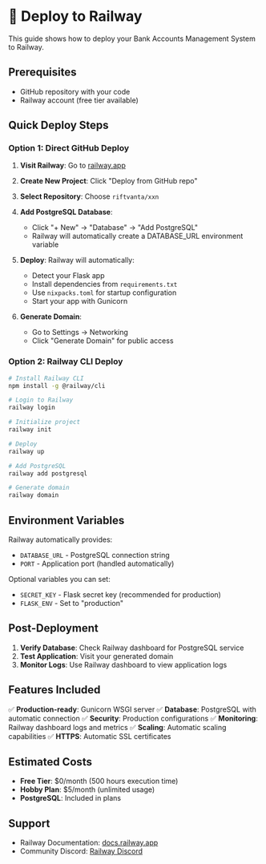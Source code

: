 # 🚀 Deploy to Railway

This guide shows how to deploy your Bank Accounts Management System to Railway.

## Prerequisites

- GitHub repository with your code
- Railway account (free tier available)

## Quick Deploy Steps

### Option 1: Direct GitHub Deploy

1. **Visit Railway**: Go to [railway.app](https://railway.app)

2. **Create New Project**: Click "Deploy from GitHub repo"

3. **Select Repository**: Choose `riftvanta/xxn`

4. **Add PostgreSQL Database**:
   - Click "+ New" → "Database" → "Add PostgreSQL"
   - Railway will automatically create a DATABASE_URL environment variable

5. **Deploy**: Railway will automatically:
   - Detect your Flask app
   - Install dependencies from `requirements.txt`
   - Use `nixpacks.toml` for startup configuration
   - Start your app with Gunicorn

6. **Generate Domain**: 
   - Go to Settings → Networking
   - Click "Generate Domain" for public access

### Option 2: Railway CLI Deploy

```bash
# Install Railway CLI
npm install -g @railway/cli

# Login to Railway
railway login

# Initialize project
railway init

# Deploy
railway up

# Add PostgreSQL
railway add postgresql

# Generate domain
railway domain
```

## Environment Variables

Railway automatically provides:
- `DATABASE_URL` - PostgreSQL connection string
- `PORT` - Application port (handled automatically)

Optional variables you can set:
- `SECRET_KEY` - Flask secret key (recommended for production)
- `FLASK_ENV` - Set to "production"

## Post-Deployment

1. **Verify Database**: Check Railway dashboard for PostgreSQL service
2. **Test Application**: Visit your generated domain
3. **Monitor Logs**: Use Railway dashboard to view application logs

## Features Included

✅ **Production-ready**: Gunicorn WSGI server
✅ **Database**: PostgreSQL with automatic connection
✅ **Security**: Production configurations
✅ **Monitoring**: Railway dashboard logs and metrics
✅ **Scaling**: Automatic scaling capabilities
✅ **HTTPS**: Automatic SSL certificates

## Estimated Costs

- **Free Tier**: $0/month (500 hours execution time)
- **Hobby Plan**: $5/month (unlimited usage)
- **PostgreSQL**: Included in plans

## Support

- Railway Documentation: [docs.railway.app](https://docs.railway.app)
- Community Discord: [Railway Discord](https://discord.gg/railway) 